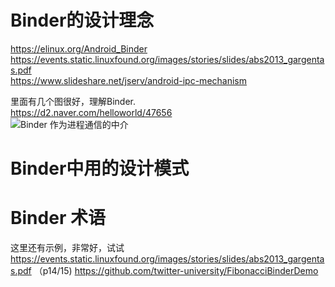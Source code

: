 

# Binder的设计理念
https://elinux.org/Android_Binder <br>
https://events.static.linuxfound.org/images/stories/slides/abs2013_gargentas.pdf <br>
https://www.slideshare.net/jserv/android-ipc-mechanism <br>

里面有几个图很好，理解Binder.<br>
https://d2.naver.com/helloworld/47656 <br>
![Binder 作为进程通信的中介](https://d2.naver.com/content/images/2015/06/helloworld-47656-8.png)<br>
# Binder中用的设计模式


# Binder 术语
这里还有示例，非常好，试试 <br>
https://events.static.linuxfound.org/images/stories/slides/abs2013_gargentas.pdf （p14/15)
https://github.com/twitter-university/FibonacciBinderDemo <br>
